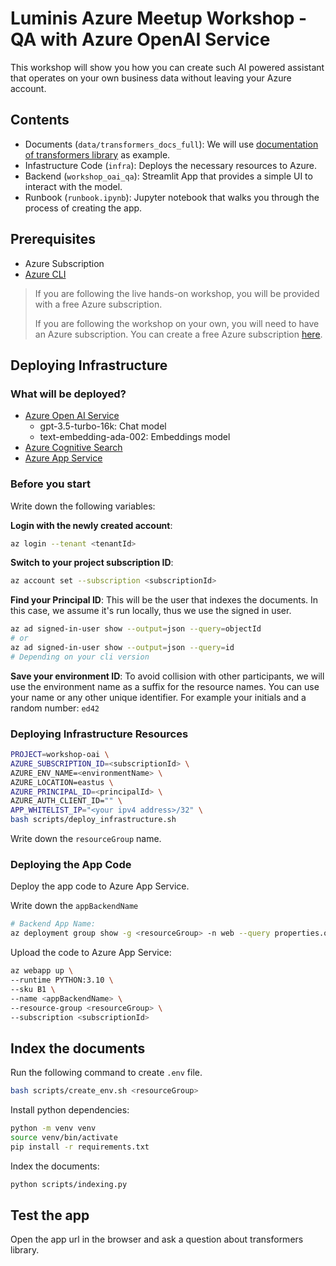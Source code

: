 # Luminis Azure Meetup Workshop - QA with Azure OpenAI Service
This workshop will show you how you can create such AI powered assistant that operates on your own business data without leaving your Azure account.

## Contents
* Documents (`data/transformers_docs_full`): We will use [documentation of transformers library](https://huggingface.co/docs/transformers/index) as example.
* Infastructure Code (`infra`): Deploys the necessary resources to Azure.
* Backend (`workshop_oai_qa`): Streamlit App that provides a simple UI to interact with the model.
* Runbook (`runbook.ipynb`): Jupyter notebook that walks you through the process of creating the app.

## Prerequisites
* Azure Subscription
* [Azure CLI](https://learn.microsoft.com/en-us/cli/azure/install-azure-cli)

> If you are following the live hands-on workshop, you will be provided with a free Azure subscription.
> 
> If you are following the workshop on your own, you will need to have an Azure subscription. You can create a free Azure subscription [here](https://azure.microsoft.com/en-us/free/).

## Deploying Infrastructure

### What will be deployed?
* [Azure Open AI Service](https://azure.microsoft.com/en-us/products/ai-services/openai-service)
  * gpt-3.5-turbo-16k: Chat model
  * text-embedding-ada-002: Embeddings model
* [Azure Cognitive Search](https://azure.microsoft.com/en-us/services/search/)
* [Azure App Service](https://azure.microsoft.com/en-us/services/app-service/web/)

### Before you start
Write down the following variables:

**Login with the newly created account**:
```bash
az login --tenant <tenantId>
```

**Switch to your project subscription ID**:
```bash
az account set --subscription <subscriptionId>
```

**Find your Principal ID**:
This will be the user that indexes the documents. In this case, we assume it's run locally, thus we use the signed in user.

```bash
az ad signed-in-user show --output=json --query=objectId
# or
az ad signed-in-user show --output=json --query=id
# Depending on your cli version
```

**Save your environment ID**: To avoid collision with other participants, we will use the environment name as a suffix for the resource names. You can use your name or any other unique identifier.
For example your initials and a random number: `ed42`

### Deploying Infrastructure Resources

```bash
PROJECT=workshop-oai \
AZURE_SUBSCRIPTION_ID=<subscriptionId> \
AZURE_ENV_NAME=<environmentName> \
AZURE_LOCATION=eastus \
AZURE_PRINCIPAL_ID=<principalId> \
AZURE_AUTH_CLIENT_ID="" \
APP_WHITELIST_IP="<your ipv4 address>/32" \
bash scripts/deploy_infrastructure.sh
```

Write down the `resourceGroup` name.

### Deploying the App Code
Deploy the app code to Azure App Service.

Write down the `appBackendName`
```bash
# Backend App Name:
az deployment group show -g <resourceGroup> -n web --query properties.outputs.name.value
```

Upload the code to Azure App Service:
```bash
az webapp up \
--runtime PYTHON:3.10 \
--sku B1 \
--name <appBackendName> \
--resource-group <resourceGroup> \
--subscription <subscriptionId>
```

## Index the documents
Run the following command to create `.env` file. 
```bash
bash scripts/create_env.sh <resourceGroup>
```

Install python dependencies:
```bash
python -m venv venv
source venv/bin/activate
pip install -r requirements.txt
```

Index the documents:
```bash
python scripts/indexing.py
```

## Test the app
Open the app url in the browser and ask a question about transformers library.
